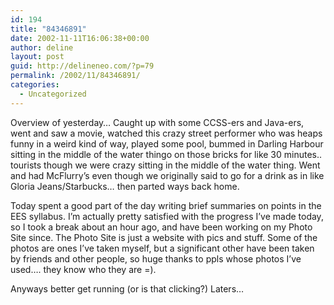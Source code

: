 ```yaml
---
id: 194
title: "84346891"
date: 2002-11-11T16:06:38+00:00
author: deline
layout: post
guid: http://delineneo.com/?p=79
permalink: /2002/11/84346891/
categories:
  - Uncategorized
---
```

Overview of yesterday&#8230; Caught up with some CCSS-ers and Java-ers, went and saw a movie, watched this crazy street performer who was heaps funny in a weird kind of way, played some pool, bummed in Darling Harbour sitting in the middle of the water thingo on those bricks for like 30 minutes.. tourists though we were crazy sitting in the middle of the water thing. Went and had McFlurry&#8217;s even though we originally said to go for a drink as in like Gloria Jeans/Starbucks&#8230; then parted ways back home.

Today spent a good part of the day writing brief summaries on points in the EES syllabus. I&#8217;m actually pretty satisfied with the progress I&#8217;ve made today, so I took a break about an hour ago, and have been working on my Photo Site since. The Photo Site is just a website with pics and stuff. Some of the photos are ones I&#8217;ve taken myself, but a significant other have been taken by friends and other people, so huge thanks to ppls whose photos I&#8217;ve used&#8230;. they know who they are =).

Anyways better get running (or is that clicking?) Laters&#8230;
